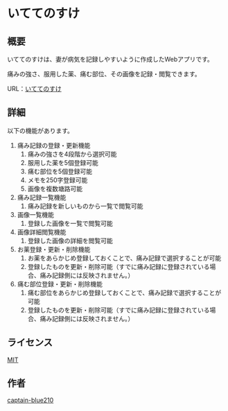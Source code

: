 # いててのすけ

## 概要

いててのすけは、妻が病気を記録しやすいように作成したWebアプリです。

痛みの強さ、服用した薬、痛む部位、その画像を記録・閲覧できます。

URL：[いててのすけ](https://itetenosuke.com/login)

## 詳細

以下の機能があります。

1. 痛み記録の登録・更新機能
   1. 痛みの強さを4段階から選択可能
   1. 服用した薬を5個登録可能
   1. 痛む部位を5個登録可能
   1. メモを250字登録可能
   1. 画像を複数塘路可能
1. 痛み記録一覧機能
   1. 痛み記録を新しいものから一覧で閲覧可能
1. 画像一覧機能
   1. 登録した画像を一覧で閲覧可能
1. 画像詳細閲覧機能
   1. 登録した画像の詳細を閲覧可能
1. お薬登録・更新・削除機能
   1. お薬をあらかじめ登録しておくことで、痛み記録で選択することが可能
   1. 登録したものを更新・削除可能（すでに痛み記録に登録されている場合、痛み記録側には反映されません。）
1. 痛む部位登録・更新・削除機能
   1. 痛む部位をあらかじめ登録しておくことで、痛み記録で選択することが可能
   1. 登録したものを更新・削除可能（すでに痛み記録に登録されている場合、痛み記録側には反映されません。）

## ライセンス

[MIT](https://github.com/tcnksm/tool/blob/master/LICENCE)

## 作者
[captain-blue210](https://github.com/captain-blue210)
